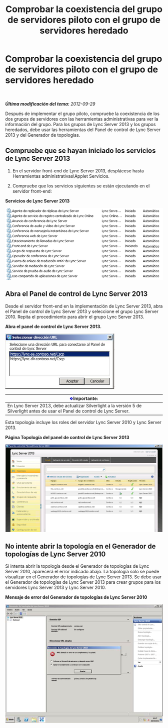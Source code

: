 ﻿---
title: Comprobar la coexistencia del grupo de servidores piloto con el grupo de servidores heredado
TOCTitle: Comprobar la coexistencia del grupo de servidores piloto con el grupo de servidores heredado
ms:assetid: fe7e14bb-c7eb-4719-b154-009e99360520
ms:mtpsurl: https://technet.microsoft.com/es-es/library/JJ205420(v=OCS.15)
ms:contentKeyID: 48277279
ms.date: 01/07/2017
mtps_version: v=OCS.15
ms.translationtype: HT
---

# Comprobar la coexistencia del grupo de servidores piloto con el grupo de servidores heredado

 

_**Última modificación del tema:** 2012-09-29_

Después de implementar el grupo piloto, compruebe la coexistencia de los dos grupos de servidores con las herramientas administrativas para ver la información del grupo. Para los grupos de Lync Server 2013 y los grupos heredados, debe usar las herramientas del Panel de control de Lync Server 2013 y del Generador de topologías.

## Compruebe que se hayan iniciado los servicios de Lync Server 2013

1.  En el servidor front-end de Lync Server 2013, desplácese hasta Herramientas administrativas\\Applet Servicios.

2.  Compruebe que los servicios siguientes se están ejecutando en el servidor front-end:

**Servicios de Lync Server 2013**

![Lista de servicios de Lync Server iniciados](images/JJ205420.cfff9385-6bf6-461c-982c-e727c9f20b70(OCS.15).png "Lista de servicios de Lync Server iniciados")

## Abra el Panel de control de Lync Server 2013

Desde el servidor front-end en la implementación de Lync Server 2013, abra el Panel de control de Lync Server 2013 y seleccione el grupo Lync Server 2010. Repita el procedimiento para abrir el grupo Lync Server 2013.

**Abra el panel de control de Lync Server 2013.**

![Cuadro de diálogo Seleccionar dirección URL](images/JJ205420.b1f8e650-9c3c-4563-a403-5069f198342f(OCS.15).png "Cuadro de diálogo Seleccionar dirección URL")

<table>
<thead>
<tr class="header">
<th><img src="images/Gg425917.important(OCS.15).gif" title="important" alt="important" />Importante:</th>
</tr>
</thead>
<tbody>
<tr class="odd">
<td>En Lync Server 2013, debe actualizar Silverlight a la versión 5 de Silverlight antes de usar el Panel de control de Lync Server.</td>
</tr>
</tbody>
</table>


Esta topología incluye los roles del servidor Lync Server 2010 y Lync Server 2013.

**Página Topología del panel de control de Lync Server 2013**

![Panel de control de Lync Server - página Topología](images/JJ205420.4ed1cc7a-cb3e-42f6-82e2-6d4d71d19352(OCS.15).jpg "Panel de control de Lync Server - página Topología")

## No intente abrir la topología en el Generador de topologías de Lync Server 2010

Si intenta abrir la topología desde el Generador de topologías de Lync Server 2010, aparecerá el error indicado abajo. La topología solo se puede visualizar en el Generador de topologías de Lync Server 2013. Se debe usar el Generador de topologías de Lync Server 2013 para crear grupos para los servidores Lync Server 2013 y Lync Server 2010.

**Mensaje de error del Generador de topologías de Lync Server 2010**

![Error en Complemento MMC del Generador de topologías de Lync Server](images/JJ205420.f6666343-c348-4d81-ae0e-6ba5a44e16c4(OCS.15).png "Error en Complemento MMC del Generador de topologías de Lync Server")

